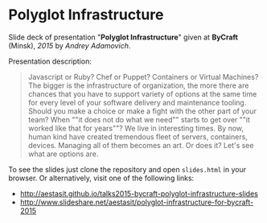 
# Polyglot Infrastructure

Slide deck of presentation "**Polyglot Infrastructure**" given at **ByCraft** (Minsk), *2015* by *Andrey Adamovich*.

Presentation description:

> Javascript or Ruby? Chef or Puppet? Containers or Virtual Machines? The bigger is the infrastructure of organization, the more there are chances that you have to support variety of options at the same time for every level of your software delivery and maintenance tooling. Should you make a choice or make a fight with the other part of your team? When ""it does not do what we need"" starts to get over ""it worked like that for years""? We live in interesting times. By now, human kind have created tremendous fleet of servers, containers, devices. Managing all of them becomes an art. Or does it? Let's see what are options are.


To see the slides just clone the repository and open `slides.html` in your browser. Or alternatively, visit one of the following links:

- <http://aestasit.github.io/talks2015-bycraft-polyglot-infrastructure-slides>
- <http://www.slideshare.net/aestasit/polyglot-infrastructure-for-bycraft-2015>

